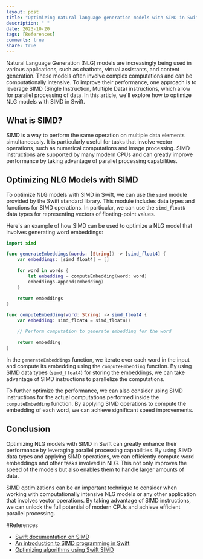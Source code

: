 ```yaml
---
layout: post
title: "Optimizing natural language generation models with SIMD in Swift"
description: " "
date: 2023-10-20
tags: [References]
comments: true
share: true
---
```


Natural Language Generation (NLG) models are increasingly being used in various applications, such as chatbots, virtual assistants, and content generation. These models often involve complex computations and can be computationally intensive. To improve their performance, one approach is to leverage SIMD (Single Instruction, Multiple Data) instructions, which allow for parallel processing of data. In this article, we'll explore how to optimize NLG models with SIMD in Swift.

## What is SIMD?

SIMD is a way to perform the same operation on multiple data elements simultaneously. It is particularly useful for tasks that involve vector operations, such as numerical computations and image processing. SIMD instructions are supported by many modern CPUs and can greatly improve performance by taking advantage of parallel processing capabilities.

## Optimizing NLG Models with SIMD

To optimize NLG models with SIMD in Swift, we can use the `simd` module provided by the Swift standard library. This module includes data types and functions for SIMD operations. In particular, we can use the `simd_floatN` data types for representing vectors of floating-point values.

Here's an example of how SIMD can be used to optimize a NLG model that involves generating word embeddings:

```swift
import simd

func generateEmbeddings(words: [String]) -> [simd_float4] {
    var embeddings: [simd_float4] = []

    for word in words {
        let embedding = computeEmbedding(word: word)
        embeddings.append(embedding)
    }

    return embeddings
}

func computeEmbedding(word: String) -> simd_float4 {
    var embedding: simd_float4 = simd_float4()

    // Perform computation to generate embedding for the word

    return embedding
}
```

In the `generateEmbeddings` function, we iterate over each word in the input and compute its embedding using the `computeEmbedding` function. By using SIMD data types (`simd_float4`) for storing the embeddings, we can take advantage of SIMD instructions to parallelize the computations.

To further optimize the performance, we can also consider using SIMD instructions for the actual computations performed inside the `computeEmbedding` function. By applying SIMD operations to compute the embedding of each word, we can achieve significant speed improvements.

## Conclusion

Optimizing NLG models with SIMD in Swift can greatly enhance their performance by leveraging parallel processing capabilities. By using SIMD data types and applying SIMD operations, we can efficiently compute word embeddings and other tasks involved in NLG. This not only improves the speed of the models but also enables them to handle larger amounts of data.

SIMD optimizations can be an important technique to consider when working with computationally intensive NLG models or any other application that involves vector operations. By taking advantage of SIMD instructions, we can unlock the full potential of modern CPUs and achieve efficient parallel processing. 

#References
- [Swift documentation on SIMD](https://developer.apple.com/documentation/simd)
- [An introduction to SIMD programming in Swift](https://www.hackingwithswift.com/articles/170/an-introduction-to-simd-programming-in-swift)
- [Optimizing algorithms using Swift SIMD](https://www.appcoda.com/swift-simd-optimization/)
